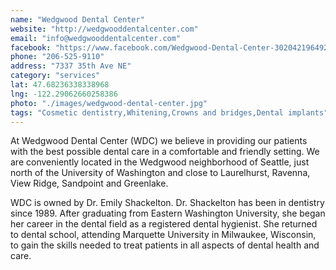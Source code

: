 ```yaml
---
name: "Wedgwood Dental Center"
website: "http://wedgwooddentalcenter.com"
email: "info@wedgwooddentalcenter.com"
facebook: "https://www.facebook.com/Wedgwood-Dental-Center-302042196492340/"
phone: "206-525-9110"
address: "7337 35th Ave NE"
category: "services"
lat: 47.68236338338968
lng: -122.29062660258386
photo: "./images/wedgwood-dental-center.jpg"
tags: "Cosmetic dentistry,Whitening,Crowns and bridges,Dental implants"
---
```


At Wedgwood Dental Center (WDC) we believe in providing our patients with the best possible dental care in a comfortable and friendly setting. We are conveniently located in the Wedgwood neighborhood of Seattle, just north of the University of Washington and close to Laurelhurst, Ravenna, View Ridge, Sandpoint and Greenlake.

WDC is owned by Dr. Emily Shackelton. Dr. Shackelton has been in dentistry since 1989. After graduating from Eastern Washington University, she began her career in the dental field as a registered dental hygienist. She returned to dental school, attending Marquette University in Milwaukee, Wisconsin, to gain the skills needed to treat patients in all aspects of dental health and care.